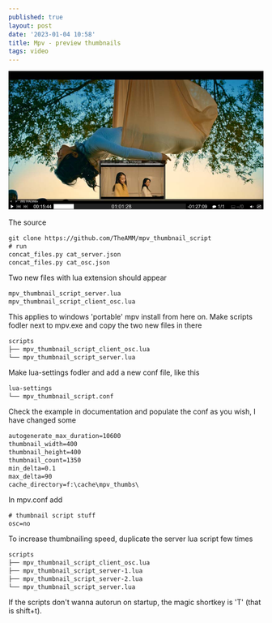 ```yaml
---
published: true
layout: post
date: '2023-01-04 10:58'
title: Mpv - preview thumbnails
tags: video 
---
```

![scrot](media/thumbnailer.jpg)

The source

    git clone https://github.com/TheAMM/mpv_thumbnail_script
    # run
    concat_files.py cat_server.json
    concat_files.py cat_osc.json

Two new files with lua extension should appear

    mpv_thumbnail_script_server.lua
    mpv_thumbnail_script_client_osc.lua

This applies to windows 'portable' mpv install from here on. Make scripts fodler next to mpv.exe and copy the two new files in there

    scripts
    ├── mpv_thumbnail_script_client_osc.lua
    └── mpv_thumbnail_script_server.lua

Make lua-settings fodler and add a new conf file, like this

    lua-settings
    └── mpv_thumbnail_script.conf

Check the example in documentation and populate the conf as you wish, I have changed some

    autogenerate_max_duration=10600
    thumbnail_width=400
    thumbnail_height=400
    thumbnail_count=1350
    min_delta=0.1
    max_delta=90
    cache_directory=f:\cache\mpv_thumbs\

In mpv.conf add

    # thumbnail script stuff
    osc=no

To increase thumbnailing speed, duplicate the server lua script few times

    scripts
    ├── mpv_thumbnail_script_client_osc.lua
    ├── mpv_thumbnail_script_server-1.lua
    ├── mpv_thumbnail_script_server-2.lua
    └── mpv_thumbnail_script_server.lua

If the scripts don't wanna autorun on startup, the magic shortkey is 'T' (that is shift+t).


